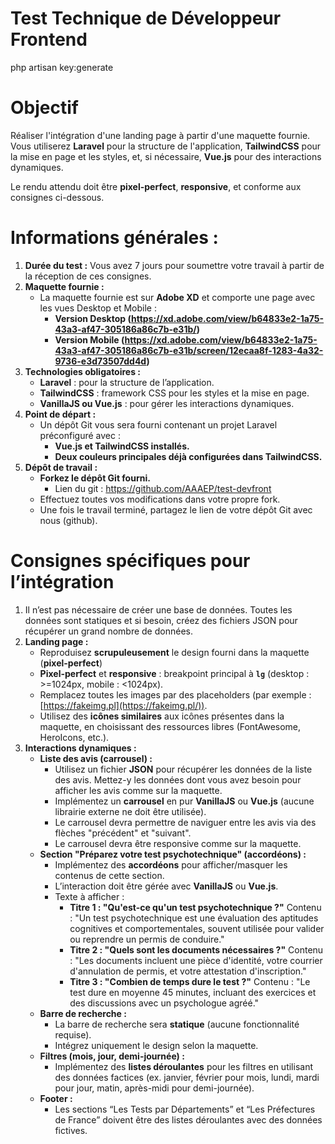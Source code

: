 # Test Technique de Développeur Frontend

php artisan key:generate

# **Objectif**

Réaliser l'intégration d'une landing page à partir d'une maquette fournie. Vous utiliserez **Laravel** pour la structure de l'application, **TailwindCSS** pour la mise en page et les styles, et, si nécessaire, **Vue.js** pour des interactions dynamiques.

Le rendu attendu doit être **pixel-perfect**, **responsive**, et conforme aux consignes ci-dessous.

# **Informations générales :**

1. **Durée du test :** Vous avez 7 jours pour soumettre votre travail à partir de la réception de ces consignes.
2. **Maquette fournie :**
    - La maquette fournie est sur **Adobe XD** et comporte une page avec les vues Desktop et Mobile :
        - **Version Desktop (**https://xd.adobe.com/view/b64833e2-1a75-43a3-af47-305186a86c7b-e31b/**)**
        - **Version Mobile (**https://xd.adobe.com/view/b64833e2-1a75-43a3-af47-305186a86c7b-e31b/screen/12ecaa8f-1283-4a32-9736-e3d73507dd4d**)**
3. **Technologies obligatoires :**
    - **Laravel** : pour la structure de l’application.
    - **TailwindCSS** : framework CSS pour les styles et la mise en page.
    - **VanillaJS ou Vue.js** : pour gérer les interactions dynamiques.
4. **Point de départ :**
    - Un dépôt Git vous sera fourni contenant un projet Laravel préconfiguré avec :
        - **Vue.js et TailwindCSS installés.**
        - **Deux couleurs principales déjà configurées dans TailwindCSS.**
5. **Dépôt de travail :**
    - **Forkez le dépôt Git fourni.**
        - Lien du git : https://github.com/AAAEP/test-devfront
    - Effectuez toutes vos modifications dans votre propre fork.
    - Une fois le travail terminé, partagez le lien de votre dépôt Git avec nous (github).

# **Consignes spécifiques pour l’intégration**

1. Il n’est pas nécessaire de créer une base de données. Toutes les données sont statiques et si besoin, créez des fichiers JSON pour récupérer un grand nombre de données.
2. **Landing page :**
    - Reproduisez **scrupuleusement** le design fourni dans la maquette (**pixel-perfect**)
    - **Pixel-perfect** et **responsive** : breakpoint principal à **`lg`** (desktop : >=1024px, mobile : <1024px).
    - Remplacez toutes les images par des placeholders (par exemple : [https://fakeimg.pl](https://fakeimg.pl/)).
    - Utilisez des **icônes similaires** aux icônes présentes dans la maquette, en choisissant des ressources libres (FontAwesome, HeroIcons, etc.).
3. **Interactions dynamiques :**
    - **Liste des avis (carrousel) :**
        - Utilisez un fichier **JSON** pour récupérer les données de la liste des avis. Mettez-y les données dont vous avez besoin pour afficher les avis comme sur la maquette.
        - Implémentez un **carrousel** en pur **VanillaJS** ou **Vue.js** (aucune librairie externe ne doit être utilisée).
        - Le carrousel devra permettre de naviguer entre les avis via des flèches "précédent" et "suivant".
        - Le carrousel devra être responsive comme sur la maquette.
    - **Section "Préparez votre test psychotechnique" (accordéons) :**
        - Implémentez des **accordéons** pour afficher/masquer les contenus de cette section.
        - L’interaction doit être gérée avec **VanillaJS** ou **Vue.js**.
        - Texte à afficher :
            - **Titre 1 : "Qu'est-ce qu'un test psychotechnique ?"**
            Contenu : "Un test psychotechnique est une évaluation des aptitudes cognitives et comportementales, souvent utilisée pour valider ou reprendre un permis de conduire."
            - **Titre 2 : "Quels sont les documents nécessaires ?"**
            Contenu : "Les documents incluent une pièce d'identité, votre courrier d'annulation de permis, et votre attestation d'inscription."
            - **Titre 3 : "Combien de temps dure le test ?"**
            Contenu : "Le test dure en moyenne 45 minutes, incluant des exercices et des discussions avec un psychologue agréé."
    - **Barre de recherche :**
        - La barre de recherche sera **statique** (aucune fonctionnalité requise).
        - Intégrez uniquement le design selon la maquette.
    - **Filtres (mois, jour, demi-journée) :**
        - Implémentez des **listes déroulantes** pour les filtres en utilisant des données factices (ex. janvier, février pour mois, lundi, mardi pour jour, matin, après-midi pour demi-journée).
    - **Footer :**
        - Les sections “Les Tests par Départements” et “Les Préfectures de France” doivent être des listes déroulantes avec des données fictives.
